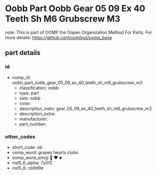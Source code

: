 # Oobb Part Oobb Gear 05 09 Ex 40 Teeth Sh M6 Grubscrew M3  

note: This is part of OOMP the Oopen Organization Method For Parts. For more details: https://github.com/oomlout/oomp_base

##  part details





### id
* oomp_id: oobb_part_oobb_gear_05_09_ex_40_teeth_sh_m6_grubscrew_m3
  * classification: oobb
  * type: part
  * size: oobb
  * color: 
  * description_main: gear_05_09_ex_40_teeth_sh_m6_grubscrew_m3
  * description_extra: 
  * manufacturer: 
  * part_number: 

### other_codes
* short_code: ob
* oomp_word: grapes hearts clubs
* oomp_word_emoji :grapes: :hearts: :clubs:
* md5_6_alpha: 7y0f2
* md5_6: cb9d9e